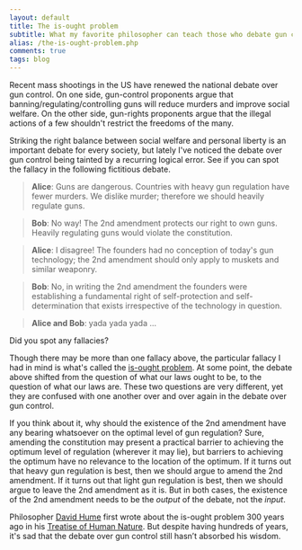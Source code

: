 ```yaml
---
layout: default
title: The is-ought problem
subtitle: What my favorite philosopher can teach those who debate gun control
alias: /the-is-ought-problem.php
comments: true
tags: blog
---
```


Recent mass shootings in the US have renewed the national debate over gun control. On one side, gun-control proponents argue that banning/regulating/controlling guns will reduce murders and improve social welfare. On the other side, gun-rights proponents argue that the illegal actions of a few shouldn't restrict the freedoms of the many.

Striking the right balance between social welfare and personal liberty is an important debate for every society, but lately I've noticed the debate over gun control being tainted by a recurring logical error. See if you can spot the fallacy in the following fictitious debate.

>**Alice**: Guns are dangerous. Countries with heavy gun regulation have fewer murders. We dislike murder; therefore we should heavily regulate guns.

>**Bob**: No way! The 2nd amendment protects our right to own guns. Heavily regulating guns would violate the constitution.

>**Alice**: I disagree! The founders had no conception of today's gun technology; the 2nd amendment should only apply to muskets and similar weaponry.

>**Bob**: No, in writing the 2nd amendment the founders were establishing a fundamental right of self-protection and self-determination that exists irrespective of the technology in question.

>**Alice and Bob**: yada yada yada ...

Did you spot any fallacies?

Though there may be more than one fallacy above, the particular fallacy I had in mind is what's called the [is-ought problem](http://en.wikipedia.org/wiki/Is%E2%80%93ought_problem). At some point, the debate above shifted from the question of what our laws ought to be, to the question of what our laws are. These two questions are very different, yet they are confused with one another over and over again in the debate over gun control.

If you think about it, why should the existence of the 2nd amendment have any bearing whatsoever on the optimal level of gun regulation? Sure, amending the constitution may present a practical barrier to achieving the optimum level of regulation (wherever it may lie), but barriers to achieving the optimum have no relevance to the location of the optimum. If it turns out that heavy gun regulation is best, then we should argue to amend the 2nd amendment. If it turns out that light gun regulation is best, then we should argue to leave the 2nd amendment as it is. But in both cases, the existence of the 2nd amendment needs to be the *output* of the debate, not the *input*.

Philosopher [David Hume](http://en.wikipedia.org/wiki/David_Hume) first wrote about the is-ought problem 300 years ago in his [Treatise of Human Nature](http://www.gutenberg.org/ebooks/4705). But despite having hundreds of years, it's sad that the debate over gun control still hasn’t absorbed his wisdom.